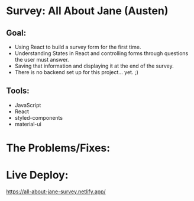 # Survey: All About Jane (Austen)

## Goal: 
  * Using React to build a survey form for the first time. 
  * Understanding States in React and controlling forms through questions the user must answer.
  * Saving that information and displaying it at the end of the survey. 
  * There is no backend set up for this project... yet. ;)

## Tools:
  * JavaScript
  * React
  * styled-components
  * material-ui

# The Problems/Fixes:







# Live Deploy:

https://all-about-jane-survey.netlify.app/


